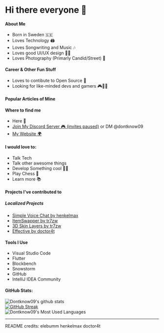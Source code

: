 # Hi there everyone 👋
#### About Me 
  
 - Born in Sweden 🇸🇪
 - Loves Technology 🖨
 - Loves Songwriting and Music 🎶
 - Loves good UI/UX design 👨‍💻
 - Loves Photography (Primarly Candid/Street) 📸
  
#### Career & Other Fun Stuff
 
 - Loves to contibute to Open Source 🔧
 - Looking for like-minded devs and gamers 🎮👨‍💻
  
#### Popular Articles of Mine 



#### Where to find me 
  
 - Here 👋
 - [Join My Discord Server 🎮 (invites paused)](https://discord.gg/QKQp88bPGb) or DM @dontknow09
 - [My Website 🌍](https://dontknow09.github.io)
  
#### I would love to: 
  
 - Talk Tech
 - Talk other awesome things
 - Develop Something cool 👨‍💻
 - Play Chess 🔳
 - Learn more 📚

#### Projects I've contributed to
##### Localized Projects
 - [Simple Voice Chat by henkelmax](https://github.com/henkelmax/simple-voice-chat)
 - [ItemSwapper by tr7zw](https://github.com/tr7zw/itemswapper)
 - [3D Skin Layers by tr7zw](https://github.com/tr7zw/3d-skin-layers)
 - [Effective by doctor4t](https://github.com/Ladysnake/Effective)

#### Tools I Use
- Visual Studio Code
- Flutter
- Blockbench
- Snowstorm
- GitHub
- IntelliJ IDEA Community

#### GitHub Stats:

![Dontknow09's github stats](https://github-readme-stats.vercel.app/api?username=Dontknow09&count_private=true&show_icons=true&include_all_commits=true&theme=radical)\
[![GitHub Streak](https://github-readme-streak-stats.herokuapp.com?user=Dontknow09&theme=radical&date_format=j%20M%5B%20Y%5D&exclude_days=Mon%2CTue&mode=weekly)](https://git.io/streak-stats)\
![Dontknow09's Most Used Languages](https://github-readme-stats.vercel.app/api/top-langs/?username=Dontknow09&theme=radical&hide_border=false&include_all_commits=true&count_private=true&layout=compact)

---
README credits:
elebumm
henkelmax
doctor4t

<!--
**Dontknow09/Dontknow09** is a ✨ _special_ ✨ repository because its `README.md` (this file) appears on your GitHub profile.

Here are some ideas to get you started:

- 🔭 I’m currently working on ...
- 🌱 I’m currently learning ...
- 👯 I’m looking to collaborate on ...
- 🤔 I’m looking for help with ...
- 💬 Ask me about ...
- 📫 How to reach me: ...
- 😄 Pronouns: ...
- ⚡ Fun fact: ...
-->
